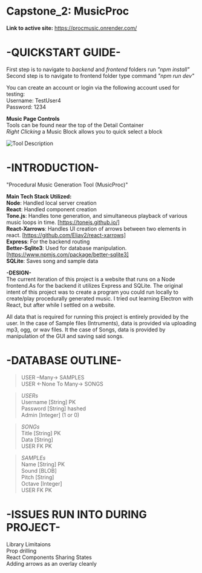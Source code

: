 
# Capstone_2: MusicProc  
**Link to active site:** https://procmusic.onrender.com/  
  
**-QUICKSTART GUIDE-**  
======================================  
First step is to navigate to *backend* and *frontend* folders run *"npm install"*  
Second step is to navigate to frontend folder type command *"npm run dev"*  
  
You can create an account or login via the following account used for testing:  
Username: TestUser4  
Password: 1234  

**Music Page Controls**  
Tools can be found near the top of the Detail Container  
*Right Clicking* a Music Block allows you to quick select a block  
  
![Tool Description](https://github.com/bcortri1/Capstone_2/assets/111906552/74c5afba-f9e9-4388-97ce-67e186deefec)

**-INTRODUCTION-**  
======================================  
"Procedural Music Generation Tool (MusicProc)"  
  
**Main Tech Stack Utilized:**  
**Node**: Handled local server creation  
**React**: Handled component creation  
**Tone.js**: Handles tone generation, and simultaneous playback of various music loops in time. [https://tonejs.github.io/]  
**React-Xarrows**: Handles UI creation of arrows between two elements in react. [https://github.com/Eliav2/react-xarrows]  
**Express**: For the backend routing  
**Better-Sqlite3**: Used for database manipulation. [https://www.npmjs.com/package/better-sqlite3]  
**SQLite**: Saves song and sample data  
  
**-DESIGN-**  
The current iteration of this project is a website that runs on a Node frontend.As for the backend it utilizes Express and SQLite. The original intent of this project was to create a program you could run locally to create/play procedurally generated music. I tried out learning Electron with React, but after while I settled on a website.  
  
All data that is required for running this project is entirely provided by the user. In the case of Sample files (Intruments), data is provided via uploading mp3, ogg, or wav files. It the case of Songs, data is provided by manipulation of the GUI and saving said songs.  
  
**-DATABASE OUTLINE-**  
======================================
>USER –Many→ SAMPLES  
>USER ←None To Many→ SONGS  

>*USERs*    
>Username [String] PK  
>Password [String] hashed  
>Admin [Integer] (1 or 0)  

>*SONGs*    
>Title [String] PK  
>Data [String]  
>USER FK PK  

>*SAMPLEs*      
>Name [String] PK  
>Sound [BLOB]  
>Pitch [String]  
>Octave [Integer]  
>USER FK PK  

  
**-ISSUES RUN INTO DURING PROJECT-**
======================================
Library Limitaions   
Prop drilling    
React Components Sharing States  
Adding arrows as an overlay cleanly  

